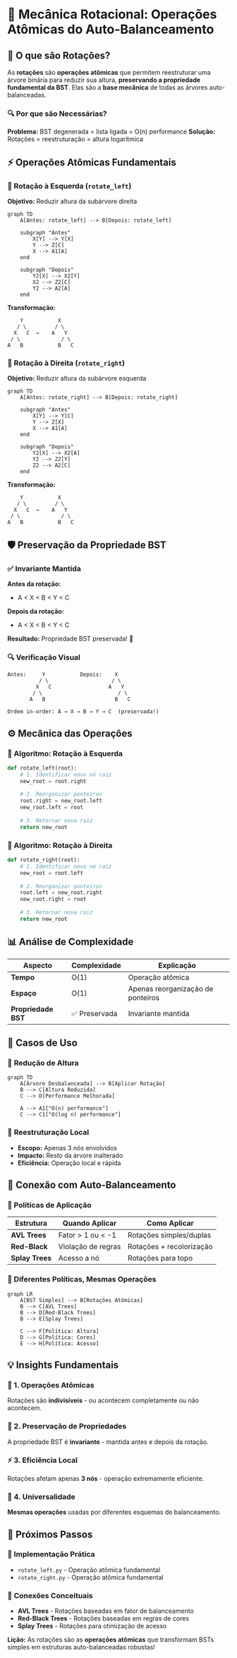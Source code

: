 # 🔄 Mecânica Rotacional: Operações Atômicas do Auto-Balanceamento

## 🎯 O que são Rotações?

As **rotações** são **operações atômicas** que permitem reestruturar uma árvore binária para reduzir sua altura, **preservando a propriedade fundamental da BST**. Elas são a **base mecânica** de todas as árvores auto-balanceadas.

### 🔍 Por que são Necessárias?

**Problema:** BST degenerada = lista ligada = O(n) performance
**Solução:** Rotações = reestruturação = altura logarítmica

## ⚡ Operações Atômicas Fundamentais

### 🔄 Rotação à Esquerda (`rotate_left`)

**Objetivo:** Reduzir altura da subárvore direita

```mermaid
graph TD
    A[Antes: rotate_left] --> B[Depois: rotate_left]
    
    subgraph "Antes"
        X[Y] --> Y[X]
        Y --> Z[C]
        X --> A1[A]
    end
    
    subgraph "Depois"
        Y2[X] --> X2[Y]
        X2 --> Z2[C]
        Y2 --> A2[A]
    end
```

**Transformação:**
```
    Y           X
   / \         / \
  X   C  →    A   Y
 / \             / \
A   B           B   C
```

### 🔄 Rotação à Direita (`rotate_right`)

**Objetivo:** Reduzir altura da subárvore esquerda

```mermaid
graph TD
    A[Antes: rotate_right] --> B[Depois: rotate_right]
    
    subgraph "Antes"
        X[Y] --> Y[C]
        Y --> Z[X]
        X --> A1[A]
    end
    
    subgraph "Depois"
        Y2[X] --> X2[A]
        Y2 --> Z2[Y]
        Z2 --> A2[C]
    end
```

**Transformação:**
```
    Y           X
   / \         / \
  X   C  →    A   Y
 / \             / \
A   B           B   C
```

## 🛡️ Preservação da Propriedade BST

### ✅ Invariante Mantida

**Antes da rotação:**
- A < X < B < Y < C

**Depois da rotação:**
- A < X < B < Y < C

**Resultado:** Propriedade BST preservada! 🎯

### 🔍 Verificação Visual

```
Antes:     Y           Depois:    X
          / \                    / \
         X   C                  A   Y
        / \                        / \
       A   B                      B   C

Ordem in-order: A → X → B → Y → C  (preservada!)
```

## ⚙️ Mecânica das Operações

### 🔧 Algoritmo: Rotação à Esquerda

```python
def rotate_left(root):
    # 1. Identificar novo nó raiz
    new_root = root.right
    
    # 2. Reorganizar ponteiros
    root.right = new_root.left
    new_root.left = root
    
    # 3. Retornar nova raiz
    return new_root
```

### 🔧 Algoritmo: Rotação à Direita

```python
def rotate_right(root):
    # 1. Identificar novo nó raiz
    new_root = root.left
    
    # 2. Reorganizar ponteiros
    root.left = new_root.right
    new_root.right = root
    
    # 3. Retornar nova raiz
    return new_root
```

## 📊 Análise de Complexidade

| Aspecto | Complexidade | Explicação |
|---------|--------------|------------|
| **Tempo** | O(1) | Operação atômica |
| **Espaço** | O(1) | Apenas reorganização de ponteiros |
| **Propriedade BST** | ✅ Preservada | Invariante mantida |

## 🎯 Casos de Uso

### 🔄 **Redução de Altura**

```mermaid
graph TD
    A[Árvore Desbalanceada] --> B[Aplicar Rotação]
    B --> C[Altura Reduzida]
    C --> D[Performance Melhorada]
    
    A --> A1["O(n) performance"]
    C --> C1["O(log n) performance"]
```

### 🔄 **Reestruturação Local**

- **Escopo:** Apenas 3 nós envolvidos
- **Impacto:** Resto da árvore inalterado
- **Eficiência:** Operação local e rápida

## 🔗 Conexão com Auto-Balanceamento

### 🎯 Políticas de Aplicação

| Estrutura | Quando Aplicar | Como Aplicar |
|-----------|----------------|--------------|
| **AVL Trees** | Fator > 1 ou < -1 | Rotações simples/duplas |
| **Red-Black** | Violação de regras | Rotações + recolorização |
| **Splay Trees** | Acesso a nó | Rotações para topo |

### 🔄 Diferentes Políticas, Mesmas Operações

```mermaid
graph LR
    A[BST Simples] --> B[Rotações Atômicas]
    B --> C[AVL Trees]
    B --> D[Red-Black Trees]
    B --> E[Splay Trees]
    
    C --> F[Política: Altura]
    D --> G[Política: Cores]
    E --> H[Política: Acesso]
```

## 💡 Insights Fundamentais

### 🎯 1. Operações Atômicas
Rotações são **indivisíveis** - ou acontecem completamente ou não acontecem.

### 🔄 2. Preservação de Propriedades
A propriedade BST é **invariante** - mantida antes e depois da rotação.

### ⚡ 3. Eficiência Local
Rotações afetam apenas **3 nós** - operação extremamente eficiente.

### 🎯 4. Universalidade
**Mesmas operações** usadas por diferentes esquemas de balanceamento.

## 🚀 Próximos Passos

### 📝 **Implementação Prática**
- `rotate_left.py` - Operação atômica fundamental
- `rotate_right.py` - Operação atômica fundamental

### 🔗 **Conexões Conceituais**
- **AVL Trees** - Rotações baseadas em fator de balanceamento
- **Red-Black Trees** - Rotações baseadas em regras de cores
- **Splay Trees** - Rotações para otimização de acesso

**Lição:** As rotações são as **operações atômicas** que transformam BSTs simples em estruturas auto-balanceadas robustas! 